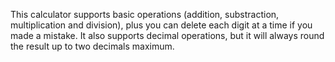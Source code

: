 This calculator supports basic operations (addition, substraction, multiplication and division), plus you can delete each digit at a time if you made a mistake. It also supports decimal operations, but it will always round the result up to two decimals maximum.
